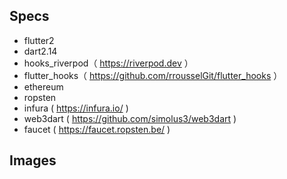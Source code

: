 ## Specs
- flutter2
- dart2.14
- hooks_riverpod（ https://riverpod.dev ）
- flutter_hooks（ https://github.com/rrousselGit/flutter_hooks ）
- ethereum
- ropsten  
- infura ( https://infura.io/ )  
- web3dart ( https://github.com/simolus3/web3dart )  
- faucet ( https://faucet.ropsten.be/ )

## Images